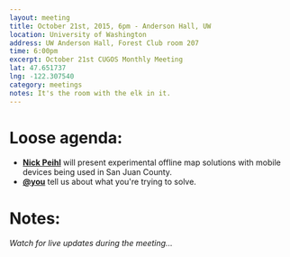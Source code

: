 ```yaml
---
layout: meeting
title: October 21st, 2015, 6pm - Anderson Hall, UW
location: University of Washington
address: UW Anderson Hall, Forest Club room 207
time: 6:00pm
excerpt: October 21st CUGOS Monthly Meeting
lat: 47.651737
lng: -122.307540
category: meetings
notes: It's the room with the elk in it.
---
```


Loose agenda:
=============
- **[Nick Peihl](http://npeihl.com)** will present experimental offline map solutions with mobile devices being used in San Juan County.
- **[@you](http://cugos.org/people/)** tell us about what you're trying to solve.

Notes:
======
*Watch for live updates during the meeting...*
